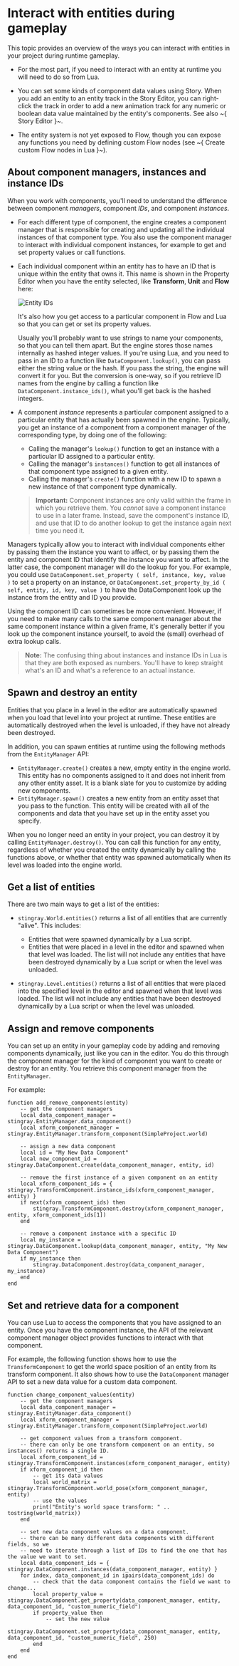 # Interact with entities during gameplay

This topic provides an overview of the ways you can interact with entities in your project during runtime gameplay.

-	For the most part, if you need to interact with an entity at runtime you will need to do so from Lua.

-	 You can set some kinds of component data values using Story. When you add an entity to an entity track in the Story Editor, you can right-click the track in order to add a new animation track for any numeric or boolean data value maintained by the entity's components. See also ~{ Story Editor }~.

-	 The entity system is not yet exposed to Flow, though you can expose any functions you need by defining custom Flow nodes (see ~{ Create custom Flow nodes in Lua }~).

## About component managers, instances and instance IDs

When you work with components, you'll need to understand the difference between component *managers*, component *IDs*, and component *instances*.

-	For each different type of component, the engine creates a component manager that is responsible for creating and updating all the individual instances of that component type. You also use the component manager to interact with individual component instances, for example to get and set property values or call functions.

-	Each individual component within an entity has to have an ID that is unique within the entity that owns it. This name is shown in the Property Editor when you have the entity selected, like **Transform**, **Unit** and **Flow** here:

	![Entity IDs](../images/entity_ids.png)

	It's also how you get access to a particular component in Flow and Lua so that you can get or set its property values.

	Usually you'll probably want to use strings to name your components, so that you can tell them apart. But the engine stores those names internally as hashed integer values. If you're using Lua, and you need to pass in an ID to a function like `DataComponent.lookup()`, you can pass either the string value or the hash. If you pass the string, the engine will convert it for you. But the conversion is one-way, so if you retrieve ID names from the engine by calling a function like `DataComponent.instance_ids()`, what you'll get back is the hashed integers.

-	A component *instance* represents a particular component assigned to a particular entity that has actually been spawned in the engine. Typically, you get an instance of a component from a component manager of the corresponding type, by doing one of the following:

	-	Calling the manager's `lookup()` function to get an instance with a particular ID assigned to a particular entity.
	-	Calling the manager's `instances()` function to get all instances of that component type assigned to a given entity.
	-	Calling the manager's `create()` function with a new ID to spawn a new instance of that component type dynamically.

	>	**Important:** Component instances are only valid within the frame in which you retrieve them. You *cannot* save a component instance to use in a later frame. Instead, save the component's instance ID, and use that ID to do another lookup to get the instance again next time you need it.

Managers typically allow you to interact with individual components either by passing them the instance you want to affect, or by passing them the entity and component ID that identify the instance you want to affect. In the latter case, the component manager will do the lookup for you. For example, you could use `DataComponent.set_property ( self, instance, key, value )` to set a property on an instance, or `DataComponent.set_property_by_id ( self, entity, id, key, value )` to have the DataComponent look up the instance from the entity and ID you provide.

Using the component ID can sometimes be more convenient. However, if you need to make many calls to the same component manager about the same component instance within a given frame, it's generally better if you look up the component instance yourself, to avoid the (small) overhead of extra lookup calls.

>	**Note:** The confusing thing about instances and instance IDs in Lua is that they are both exposed as numbers. You'll have to keep straight what's an ID and what's a reference to an actual instance.

## Spawn and destroy an entity

Entities that you place in a level in the editor are automatically spawned when you load that level into your project at runtime. These entities are automatically destroyed when the level is unloaded, if they have not already been destroyed.

In addition, you can spawn entities at runtime using the following methods from the `EntityManager` API:

-	`EntityManager.create()` creates a new, empty entity in the engine world. This entity has no components assigned to it and does not inherit from any other entity asset. It is a blank slate for you to customize by adding new components.
-	`EntityManager.spawn()` creates a new entity from an entity asset that you pass to the function. This entity will be created with all of the components and data that you have set up in the entity asset you specify.

When you no longer need an entity in your project, you can destroy it by calling `EntityManager.destroy()`. You can call this function for any entity, regardless of whether you created the entity dynamically by calling the functions above, or whether that entity was spawned automatically when its level was loaded into the engine world.

## Get a list of entities

There are two main ways to get a list of the entities:

-	`stingray.World.entities()` returns a list of all entities that are currently "alive". This includes:

 	-	Entities that were spawned dynamically by a Lua script.
	-	Entities that were placed in a level in the editor and spawned when that level was loaded. The list will not include any entities that have been destroyed dynamically by a Lua script or when the level was unloaded.

-	`stingray.Level.entities()` returns a list of all entities that were placed into the specified level in the editor and spawned when that level was loaded. The list will not include any entities that have been destroyed dynamically by a Lua script or when the level was unloaded.

## Assign and remove components

You can set up an entity in your gameplay code by adding and removing components dynamically, just like you can in the editor. You do this through the component manager for the kind of component you want to create or destroy for an entity. You retrieve this component manager from the `EntityManager`.

For example:

~~~{lua}
function add_remove_components(entity)
    -- get the component managers
    local data_component_manager = stingray.EntityManager.data_component()
    local xform_component_manager = stingray.EntityManager.transform_component(SimpleProject.world)

    -- assign a new data component
    local id = "My New Data Component"
    local new_component_id = stingray.DataComponent.create(data_component_manager, entity, id)

    -- remove the first instance of a given component on an entity
    local xform_component_ids = { stingray.TransformComponent.instance_ids(xform_component_manager, entity) }
    if next(xform_component_ids) then
        stingray.TransformComponent.destroy(xform_component_manager, entity, xform_component_ids[1])
    end

	-- remove a component instance with a specific ID
	local my_instance = stingray.DataComponent.lookup(data_component_manager, entity, "My New Data Component")
	if my_instance then
		stingray.DataComponent.destroy(data_component_manager, my_instance)
	end
end
~~~

## Set and retrieve data for a component

You can use Lua to access the components that you have assigned to an entity. Once you have the component instance, the API of the relevant component manager object provides functions to interact with that component.

For example, the following function shows how to use the `TransformComponent` to get the world space position of an entity from its transform component. It also shows how to use the `DataComponent` manager API to set a new data value for a custom data component.

~~~{lua}
function change_component_values(entity)
    -- get the component managers
    local data_component_manager = stingray.EntityManager.data_component()
    local xform_component_manager = stingray.EntityManager.transform_component(SimpleProject.world)

    -- get component values from a transform component.
    -- there can only be one transform component on an entity, so instances() returns a single ID.
    local xform_component_id = stingray.TransformComponent.instances(xform_component_manager, entity)
    if xform_component_id then
        -- get its data values
        local world_matrix = stingray.TransformComponent.world_pose(xform_component_manager, entity)
        -- use the values
        print("Entity's world space transform: " .. tostring(world_matrix))
    end

    -- set new data component values on a data component.
    -- there can be many different data components with different fields, so we
    -- need to iterate through a list of IDs to find the one that has the value we want to set.
    local data_component_ids = { stingray.DataComponent.instances(data_component_manager, entity) }
    for index, data_component_id in ipairs(data_component_ids) do
        -- check that the data component contains the field we want to change...
        local property_value = stingray.DataComponent.get_property(data_component_manager, entity, data_component_id, "custom_numeric_field")
        if property_value then
            -- set the new value
            stingray.DataComponent.set_property(data_component_manager, entity, data_component_id, "custom_numeric_field", 250)
        end
    end
end
~~~
